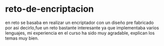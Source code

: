 # reto-de-encriptacion
en reto se basaba en realizar un encriptador con un diseño pre fabricado por asi decirlo,fue un reto bastante interesante ya que implementaba varios lenguajes, mi experiencia en el curso ha sido muy agradable, explican los temas muy bien.
